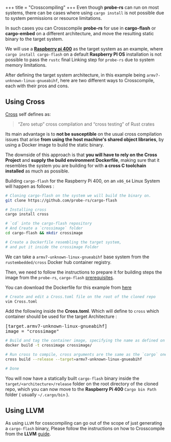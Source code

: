 +++
title = "Crosscompiling"
+++
Even though **probe-rs** can run on most systems, there can be cases where using `cargo install` is not possible due to system permissions or resource limitations.

In such cases you can Crosscompile **probe-rs** for use in **cargo-flash** or **cargo-embed** on a different architecture, and move the resulting static binary to the target system.

We will use a [**Raspberry pi 400**](https://www.raspberrypi.org/products/raspberry-pi-400/) as the target system as an example, where `cargo install cargo-flash` on a default **Raspberry PI OS** installation is not possible to pass the `rustc` final Linking step for `probe-rs` due to system memory limitations.

After defining the target system architecture, in this example being `armv7-unknown-linux-gnueabihf`, here are two different ways to Crosscompile, each with their pros and cons.

## Using Cross

[Cross](https://github.com/rust-embedded/cross) self defines as:

> “Zero setup” cross compilation and “cross testing” of Rust crates

Its main advantage is to **not be susceptible** on the usual cross compilation issues that arise **from using the host machine's shared object libraries**, by using a Docker image to build the static binary.

The downside of this approach is that **you will have to rely on the Cross Project** and **supply the build environment Dockerfile**, making sure that it resembles the system you are building for with **a cross C toolchain installed** as much as possible.

Building `cargo-flash` for the Raspberry Pi 400, on an `x86_64` Linux System will happen as follows :

```sh
# Cloning cargo-flash on the system we will build the binary on.
git clone https://github.com/probe-rs/cargo-flash

# Installing cross
cargo install cross

# `cd` into the cargo-flash repository
# And Create a `crossimage` folder
cd cargo-flash && mkdir crossimage

# Create a Dockerfile resembling the target system,
# and put it inside the crossimage Folder
```

We can take a `armv7-unknown-linux-gnueabihf` base system from the `rustembedded/cross` Docker hub container registry.

Then, we need to follow the instructions to prepare it for building steps the image from the `probe-rs`, `cargo-flash` [prerequisites](https://github.com/probe-rs/cargo-flash#prerequisites).

You can download the Dockerfile for this example from [here](/content/cross-dockerfile.txt)

```sh
# Create and edit a Cross.toml file on the root of the cloned repo
vim Cross.toml
```

Add the following inside the **Cross.toml**. Which will define to `cross` which container should be used for the target Architecture :

<pre>[target.armv7-unknown-linux-gnueabihf]
image = "crossimage"</pre>

```sh
# Build and tag the container image, specifying the name as defined on Cross.toml
docker build -t crossimage crossimage/

# Run cross to compile, cross arguments are the same as the `cargo` ones
cross build --release --target=armv7-unknown-linux-gnueabihf

# Done
```

You will now have a statically built `cargo-flash` binary inside the `target/<architecture>/release` folder on the root directory of the cloned repo, which you can now move to the **Raspberry Pi 400** `Cargo bin Path` folder ( usually `~/.cargo/bin` ).

## Using LLVM

As using `LLVM` for cosscompiling can go out of the scope of just generating a `cargo-flash` binary, Please follow the instructions on how to Crosscompile from the **LLVM** [guide](https://www.llvm.org/docs/HowToCrossCompileLLVM.html).

